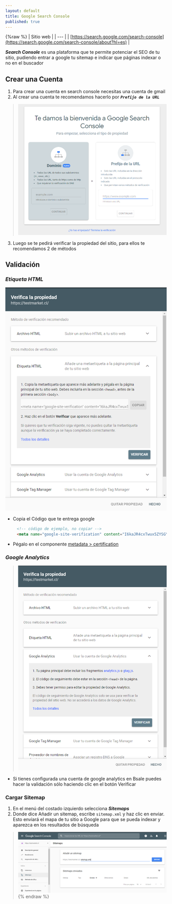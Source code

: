 ```yaml
---
layout: default
title: Google Search Console
published: true
---
```


{%raw %}
| Sitio web |
| --- | 
| [https://search.google.com/search-console](https://search.google.com/search-console/about?hl=es) | 

_**Search Console**_ es una plataforma que te permite potenciar el SEO de tu sitio, pudiendo entrar a google tu sitemap e indicar que páginas indexar o no en el buscador


## Crear una Cuenta

1. Para crear una cuenta en search console necesitas una cuenta de gmail
2. Al crear una cuenta te recomendamos hacerlo por **_`Prefijo de la URL`_**

  > ![](https://raw.githubusercontent.com/Bsale-IO/template-docs/master/docs/assets/img/search_console/search_console_01.png)

3. Luego se te pedirá verificar la propiedad del sitio, para ellos te recomendamos 2 de métodos

## Validación 
### _Etiqueta HTML_

 ![](https://raw.githubusercontent.com/Bsale-IO/template-docs/master/docs/assets/img/search_console/search_console_02_etiquetaHTML.png)

- Copia el Código que te entrega google 
```html
     <!-- código de ejemplo, no copiar -->
     <meta name="google-site-verification" content="I6kaJR4cxTwux5ZYSGYFUnl8FFyvKI5Y..." />
```
- Pégalo en el componente [metadata > certification](https://github.com/Bsale-IO/template-docs/wiki/Metadata#componente-metadata--certification)

### _Google Analytics_

> ![](https://raw.githubusercontent.com/Bsale-IO/template-docs/master/docs/assets/img/search_console/search_console_02_analytics.png)

- Si tienes configurada una cuenta de google analytics en Bsale puedes hacer la validación sólo haciendo clic en el botón Verificar

### Cargar Sitemap

1. En el menú del costado izquierdo selecciona **_Sitemaps_**
2. Donde dice Añadir un sitemap, escribe `sitemap.xml` y haz clic en enviar. Esto enviará el mapa de tu sitio a Google para que se pueda indexar y aparezca en los resultados de búsqueda 

> ![](https://raw.githubusercontent.com/Bsale-IO/template-docs/master/docs/assets/img/search_console/search_console_03.png) 
{% endraw %}